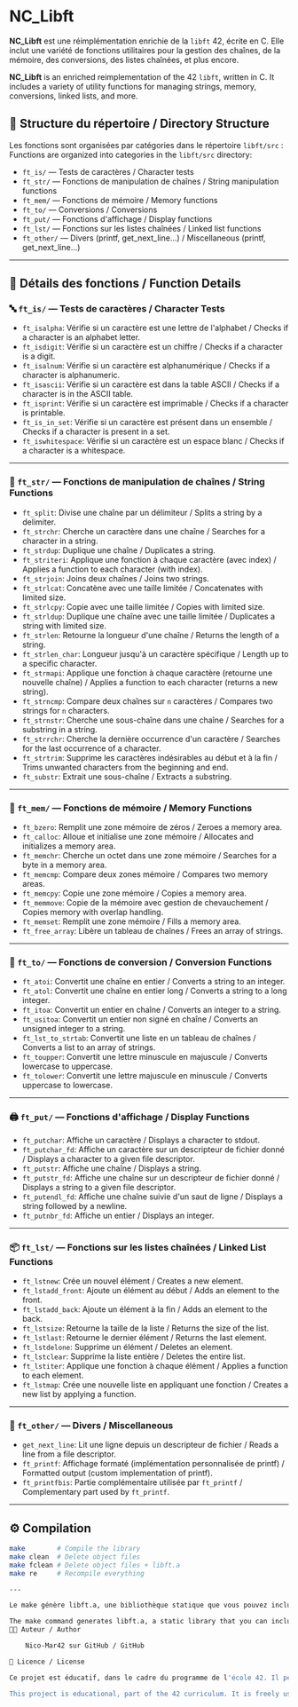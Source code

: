 # NC_Libft

**NC_Libft** est une réimplémentation enrichie de la `libft` 42, écrite en C. Elle inclut une variété de fonctions utilitaires pour la gestion des chaînes, de la mémoire, des conversions, des listes chaînées, et plus encore.

**NC_Libft** is an enriched reimplementation of the 42 `libft`, written in C. It includes a variety of utility functions for managing strings, memory, conversions, linked lists, and more.

## 📁 Structure du répertoire / Directory Structure

Les fonctions sont organisées par catégories dans le répertoire `libft/src` :
Functions are organized into categories in the `libft/src` directory:
- `ft_is/` — Tests de caractères / Character tests
- `ft_str/` — Fonctions de manipulation de chaînes / String manipulation functions
- `ft_mem/` — Fonctions de mémoire / Memory functions
- `ft_to/` — Conversions / Conversions
- `ft_put/` — Fonctions d'affichage / Display functions
- `ft_lst/` — Fonctions sur les listes chaînées / Linked list functions
- `ft_other/` — Divers (printf, get_next_line...) / Miscellaneous (printf, get_next_line...)

---

## 🧠 Détails des fonctions / Function Details

### 🔤 `ft_is/` — Tests de caractères / Character Tests

- `ft_isalpha`: Vérifie si un caractère est une lettre de l'alphabet / Checks if a character is an alphabet letter.
- `ft_isdigit`: Vérifie si un caractère est un chiffre / Checks if a character is a digit.
- `ft_isalnum`: Vérifie si un caractère est alphanumérique / Checks if a character is alphanumeric.
- `ft_isascii`: Vérifie si un caractère est dans la table ASCII / Checks if a character is in the ASCII table.
- `ft_isprint`: Vérifie si un caractère est imprimable / Checks if a character is printable.
- `ft_is_in_set`: Vérifie si un caractère est présent dans un ensemble / Checks if a character is present in a set.
- `ft_iswhitespace`: Vérifie si un caractère est un espace blanc / Checks if a character is a whitespace.

---

### 🧵 `ft_str/` — Fonctions de manipulation de chaînes / String Functions

- `ft_split`: Divise une chaîne par un délimiteur / Splits a string by a delimiter.
- `ft_strchr`: Cherche un caractère dans une chaîne / Searches for a character in a string.
- `ft_strdup`: Duplique une chaîne / Duplicates a string.
- `ft_striteri`: Applique une fonction à chaque caractère (avec index) / Applies a function to each character (with index).
- `ft_strjoin`: Joins deux chaînes / Joins two strings.
- `ft_strlcat`: Concatène avec une taille limitée / Concatenates with limited size.
- `ft_strlcpy`: Copie avec une taille limitée / Copies with limited size.
- `ft_strldup`: Duplique une chaîne avec une taille limitée / Duplicates a string with limited size.
- `ft_strlen`: Retourne la longueur d'une chaîne / Returns the length of a string.
- `ft_strlen_char`: Longueur jusqu'à un caractère spécifique / Length up to a specific character.
- `ft_strmapi`: Applique une fonction à chaque caractère (retourne une nouvelle chaîne) / Applies a function to each character (returns a new string).
- `ft_strncmp`: Compare deux chaînes sur `n` caractères / Compares two strings for `n` characters.
- `ft_strnstr`: Cherche une sous-chaîne dans une chaîne / Searches for a substring in a string.
- `ft_strrchr`: Cherche la dernière occurrence d'un caractère / Searches for the last occurrence of a character.
- `ft_strtrim`: Supprime les caractères indésirables au début et à la fin / Trims unwanted characters from the beginning and end.
- `ft_substr`: Extrait une sous-chaîne / Extracts a substring.

---

### 🧠 `ft_mem/` — Fonctions de mémoire / Memory Functions

- `ft_bzero`: Remplit une zone mémoire de zéros / Zeroes a memory area.
- `ft_calloc`: Alloue et initialise une zone mémoire / Allocates and initializes a memory area.
- `ft_memchr`: Cherche un octet dans une zone mémoire / Searches for a byte in a memory area.
- `ft_memcmp`: Compare deux zones mémoire / Compares two memory areas.
- `ft_memcpy`: Copie une zone mémoire / Copies a memory area.
- `ft_memmove`: Copie de la mémoire avec gestion de chevauchement / Copies memory with overlap handling.
- `ft_memset`: Remplit une zone mémoire / Fills a memory area.
- `ft_free_array`: Libère un tableau de chaînes / Frees an array of strings.

---

### 🔁 `ft_to/` — Fonctions de conversion / Conversion Functions

- `ft_atoi`: Convertit une chaîne en entier / Converts a string to an integer.
- `ft_atol`: Convertit une chaîne en entier long / Converts a string to a long integer.
- `ft_itoa`: Convertit un entier en chaîne / Converts an integer to a string.
- `ft_usitoa`: Convertit un entier non signé en chaîne / Converts an unsigned integer to a string.
- `ft_lst_to_strtab`: Convertit une liste en un tableau de chaînes / Converts a list to an array of strings.
- `ft_toupper`: Convertit une lettre minuscule en majuscule / Converts lowercase to uppercase.
- `ft_tolower`: Convertit une lettre majuscule en minuscule / Converts uppercase to lowercase.

---

### 🖨️ `ft_put/` — Fonctions d'affichage / Display Functions

- `ft_putchar`: Affiche un caractère / Displays a character to stdout.
- `ft_putchar_fd`: Affiche un caractère sur un descripteur de fichier donné / Displays a character to a given file descriptor.
- `ft_putstr`: Affiche une chaîne / Displays a string.
- `ft_putstr_fd`: Affiche une chaîne sur un descripteur de fichier donné / Displays a string to a given file descriptor.
- `ft_putendl_fd`: Affiche une chaîne suivie d'un saut de ligne / Displays a string followed by a newline.
- `ft_putnbr_fd`: Affiche un entier / Displays an integer.

---

### 📦 `ft_lst/` — Fonctions sur les listes chaînées / Linked List Functions

- `ft_lstnew`: Crée un nouvel élément / Creates a new element.
- `ft_lstadd_front`: Ajoute un élément au début / Adds an element to the front.
- `ft_lstadd_back`: Ajoute un élément à la fin / Adds an element to the back.
- `ft_lstsize`: Retourne la taille de la liste / Returns the size of the list.
- `ft_lstlast`: Retourne le dernier élément / Returns the last element.
- `ft_lstdelone`: Supprime un élément / Deletes an element.
- `ft_lstclear`: Supprime la liste entière / Deletes the entire list.
- `ft_lstiter`: Applique une fonction à chaque élément / Applies a function to each element.
- `ft_lstmap`: Crée une nouvelle liste en appliquant une fonction / Creates a new list by applying a function.

---

### 🧩 `ft_other/` — Divers / Miscellaneous

- `get_next_line`: Lit une ligne depuis un descripteur de fichier / Reads a line from a file descriptor.
- `ft_printf`: Affichage formaté (implémentation personnalisée de printf) / Formatted output (custom implementation of printf).
- `ft_printfbis`: Partie complémentaire utilisée par `ft_printf` / Complementary part used by `ft_printf`.

---

## ⚙️ Compilation

```bash
make        # Compile the library
make clean  # Delete object files
make fclean # Delete object files + libft.a
make re     # Recompile everything

---

Le make génère libft.a, une bibliothèque statique que vous pouvez inclure dans vos projets.

The make command generates libft.a, a static library that you can include in your projects.
👨‍💻 Auteur / Author

    Nico-Mar42 sur GitHub / GitHub

📄 Licence / License

Ce projet est éducatif, dans le cadre du programme de l'école 42. Il peut être utilisé et modifié librement à des fins pédagogiques.

This project is educational, part of the 42 curriculum. It is freely usable and modifiable for learning purposes.
